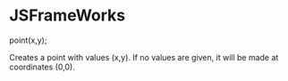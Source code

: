JSFrameWorks
============

point(x,y);

Creates a point with values (x,y). If no values are given, it will be made at coordinates (0,0).
